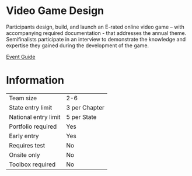 # Video Game Design

Participants design, build, and launch an E-rated online video
game – with accompanying required documentation - that
addresses the annual theme. Semifinalists participate in an
interview to demonstrate the knowledge and expertise they
gained during the development of the game.

[Event Guide](https://lwsd.sharepoint.com/:b:/r/sites/GR-JHS-TechnologyStudentAssociation-SCA/Shared%20Documents/23-24/Competition/Event%20Guides/HS%20-%20Video%20Game%20Design.pdf)

# Information

|                      |               |
| -------------------- | ------------- |
| Team size            | 2-6           |
| State entry limit    | 3 per Chapter |
| National entry limit | 5 per State   |
| Portfolio required   | Yes           |
| Early entry          | Yes           |
| Requires test        | No            |
| Onsite only          | No            |
| Toolbox required     | No            |
